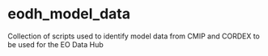 # eodh_model_data
Collection of scripts used to identify model data from CMIP and CORDEX to be used for the EO Data Hub
